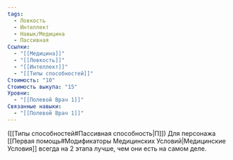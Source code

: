 ```yaml
---
tags:
  - Ловкость
  - Интеллект
  - Навык/Медицина
  - Пассивная
Ссылки:
  - "[[Медицина]]"
  - "[[Ловкость]]"
  - "[[Интеллект]]"
  - "[[Типы способностей]]"
Стоимость: "10"
Стоимость выкупа: "15"
Уровни:
  - "[[Полевой Врач 1]]"
Связанные навыки:
  - "[[Полевой Врач 1]]"
---
```

([[Типы способностей#Пассивная способность|П]]) Для персонажа [[Первая помощь#Модификаторы Медицинских Условий|Медицинские Условия]] всегда на 2 этапа лучше, чем они есть на самом деле. 